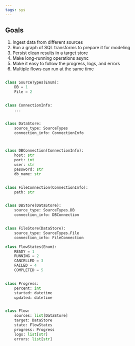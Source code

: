 ```yaml
---
tags: sys 
---
```


## Goals  

1. Ingest data from different sources
2. Run a graph of SQL transforms to prepare it for modeling 
3. Persist clean results in a target store 
4. Make long-running operations async 
5. Make it easy to follow the progress, logs, and errors 
6. Multiple flows can run at the same time 

```py

class SourceTypes(Enum):
    DB = 1
    File = 2


class ConnectionInfo:
    ... 


class DataStore:
    source_type: SourceTypes
    connection_info: ConnectionInfo



class DBConnection(ConnectionInfo):
    host: str
    port: int
    user: str
    password: str
    db_name: str 


class FileConnection(ConnectionInfo):
    path: str


class DBStore(DataStore):
    source_type: SourceTypes.DB
    connection_info: DBConnection


class FileStore(DataStore):
    source_type: SourceTypes.File
    connection_info: FileConnection

class FlowStates(Enum):
    READY = 1
    RUNNING = 2
    CANCELLED = 3
    FAILED = 4
    COMPLETED = 5


class Progress:
    percent: int  
    started: datetime
    updated: datetime


class Flow:
    sources: list[DataStore]
    target: DataStore
    state: FlowStates
    progress: Progress
    logs: list[str]
    errors: list[str]
```

